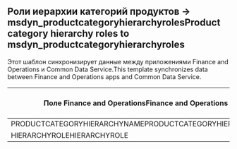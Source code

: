 ## <a name="product-category-hierarchy-roles-to-msdyn_productcategoryhierarchyroles"></a><span data-ttu-id="55b62-101">Роли иерархии категорий продуктов -> msdyn_productcategoryhierarchyroles</span><span class="sxs-lookup"><span data-stu-id="55b62-101">Product category hierarchy roles to msdyn_productcategoryhierarchyroles</span></span>

<span data-ttu-id="55b62-102">Этот шаблон синхронизирует данные между приложениями Finance and Operations и Common Data Service.</span><span class="sxs-lookup"><span data-stu-id="55b62-102">This template synchronizes data between Finance and Operations apps and Common Data Service.</span></span>

<span data-ttu-id="55b62-103">Поле Finance and Operations</span><span class="sxs-lookup"><span data-stu-id="55b62-103">Finance and Operations field</span></span> | <span data-ttu-id="55b62-104">Тип сопоставления</span><span class="sxs-lookup"><span data-stu-id="55b62-104">Map type</span></span> | <span data-ttu-id="55b62-105">Другое поле Dynamics 365</span><span class="sxs-lookup"><span data-stu-id="55b62-105">Other Dynamics 365 field</span></span> | <span data-ttu-id="55b62-106">Значение по умолчанию</span><span class="sxs-lookup"><span data-stu-id="55b62-106">Default value</span></span>
---|---|---|---
<span data-ttu-id="55b62-107">PRODUCTCATEGORYHIERARCHYNAME</span><span class="sxs-lookup"><span data-stu-id="55b62-107">PRODUCTCATEGORYHIERARCHYNAME</span></span> | = | <span data-ttu-id="55b62-108">msdyn_hierarchy.msdyn_name</span><span class="sxs-lookup"><span data-stu-id="55b62-108">msdyn_hierarchy.msdyn_name</span></span> | 
<span data-ttu-id="55b62-109">HIERARCHYROLE</span><span class="sxs-lookup"><span data-stu-id="55b62-109">HIERARCHYROLE</span></span> | >< | <span data-ttu-id="55b62-110">msdyn_hierarchyrole</span><span class="sxs-lookup"><span data-stu-id="55b62-110">msdyn_hierarchyrole</span></span> | 
